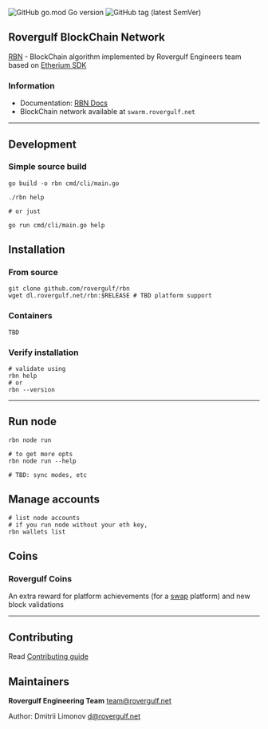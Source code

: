![GitHub go.mod Go version](https://img.shields.io/github/go-mod/go-version/rovergulf/rbn)
![GitHub tag (latest SemVer)](https://img.shields.io/github/v/tag/rovergulf/rbn)

## Rovergulf BlockChain Network

[RBN](https://chain.rovergulf.net) - BlockChain algorithm implemented by Rovergulf Engineers team based on [Etherium SDK](https://github.com/ethereum/go-ethereum)

### Information
- Documentation: [RBN Docs](https://chain.rovergulf.net/docs)
- BlockChain network available at `swarm.rovergulf.net`

---
## Development

### Simple source build
```shell
go build -o rbn cmd/cli/main.go

./rbn help

# or just

go run cmd/cli/main.go help
```


## Installation

### From source
```shell
git clone github.com/rovergulf/rbn
wget dl.rovergulf.net/rbn:$RELEASE # TBD platform support 
```

### Containers
```shell
TBD
```

### Verify installation
```shell
# validate using
rbn help
# or
rbn --version
```

---

## Run node
```shell
rbn node run

# to get more opts
rbn node run --help

# TBD: sync modes, etc
```

## Manage accounts
```shell
# list node accounts
# if you run node without your eth key,
rbn wallets list
```

## Coins

### Rovergulf Coins

An extra reward for platform achievements (for a [swap](https://swap.rovergulf.net) platform) and new block validations

---

## Contributing

Read [Contributing guide](CONTRIBUTING.md)


## Maintainers

**Rovergulf Engineering Team** <team@rovergulf.net>  

Author: Dmitrii Limonov <d@rovergulf.net>  
